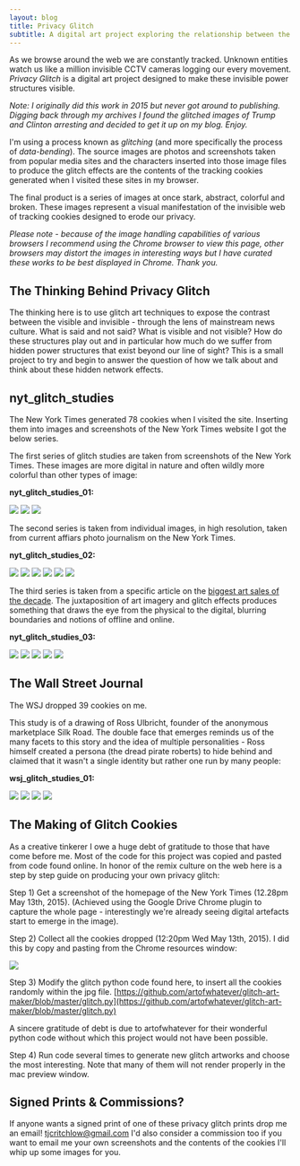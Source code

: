 ```yaml
---
layout: blog
title: Privacy Glitch
subtitle: A digital art project exploring the relationship between the visible and invisible in media.
---
```


As we browse around the web we are constantly tracked. Unknown entities watch us like a million invisible CCTV cameras logging our every movement. *Privacy Glitch* is a digital art project designed to make these invisible power structures visible.

*Note: I originally did this work in 2015 but never got around to publishing. Digging back through my archives I found the glitched images of Trump and Clinton arresting and decided to get it up on my blog. Enjoy.*

I'm using a process known as *glitching* (and more specifically the process of *data-bending*). The source images are photos and screenshots taken from popular media sites and the characters inserted into those image files to produce the glitch effects are the contents of the tracking cookies generated when I visited these sites in my browser.

The final product is a series of images at once stark, abstract, colorful and broken. These images represent a visual manifestation of the invisible web of tracking cookies designed to erode our privacy.   

*Please note - because of the image handling capabilities of various browsers I recommend using the Chrome browser to view this page, other browsers may distort the images in interesting ways but I have curated these works to be best displayed in Chrome. Thank you.*

## The Thinking Behind Privacy Glitch

The thinking here is to use glitch art techniques to expose the contrast between the visible and invisible - through the lens of mainstream news culture. What is said and not said? What is visible and not visible? How do these structures play out and in particular how much do we suffer from hidden power structures that exist beyond our line of sight? This is a small project to try and begin to answer the question of how we talk about and think about these hidden network effects.

## nyt_glitch_studies

The New York Times generated 78 cookies when I visited the site. Inserting them into images and screenshots of the New York Times website I got the below series.

The first series of glitch studies are taken from screenshots of the New York Times. These images are more digital in nature and often wildly more colorful than other types of image:

**nyt_glitch_studies_01:**

<div class="slider">

<img src="/images/glitchstudies/glitchcookiecover.jpg" />
<img src="/images/glitchstudies/glitch cookies.png" />
<img src="/images/glitchstudies/nyt1.png" />

</div>

The second series is taken from individual images, in high resolution, taken from current affiars photo journalism on the New York Times.

**nyt_glitch_studies_02:**

<div class="slider">

<img src="/images/glitchstudies/driver-985-glitched.jpg" />
<img src="/images/glitchstudies/clinton-414-glitched.jpg" />
<img src="/images/glitchstudies/clinton-347-glitched.jpg" />
<img src="/images/glitchstudies/trumpnyt-811-glitched.jpg" />
<img src="/images/glitchstudies/nyt-harris-926-glitched.jpg" />
<img src="/images/glitchstudies/wallst-404-glitched.jpg" />

</div>

The third series is taken from a specific article on the [biggest art sales of the decade](http://www.nytimes.com/interactive/2015/05/12/arts/design/top-art-auction-sales.html). The juxtaposition of art imagery and glitch effects produces something that draws the eye from the physical to the digital, blurring boundaries and notions of offline and online.

**nyt_glitch_studies_03:**

<div class="slider">

<img src="/images/glitchstudies/art1.png" />
<img src="/images/glitchstudies/art2.png" />
<img src="/images/glitchstudies/art3.png" />
<img src="/images/glitchstudies/art4.png" />
<img src="/images/glitchstudies/art5.png" />

</div>


## The Wall Street Journal

The WSJ dropped 39 cookies on me.

This study is of a drawing of Ross Ulbricht, founder of the anonymous marketplace Silk Road. The double face that emerges reminds us of the many facets to this story and the idea of multiple personalities - Ross himself created a persona (the dread pirate roberts) to hide behind and claimed that it wasn't a single identity but rather one run by many people:

**wsj_glitch_studies_01:**

<div class="slider">

<img src="/images/glitchstudies/wsj-silkroad-182-glitched.jpg" />
<img src="/images/glitchstudies/wsj-silkroad-205-glitched.jpg" />
<img src="/images/glitchstudies/wsj-silkroad-316-glitched.jpg" />
<img src="/images/glitchstudies/wsj-silkroad-466-glitched.jpg" />

</div>


## The Making of Glitch Cookies

As a creative tinkerer I owe a huge debt of gratitude to those that have come before me. Most of the code for this project was copied and pasted from code found online. In honor of the remix culture on the web here is a step by step guide on producing your own privacy glitch: 

Step 1) Get a screenshot of the homepage of the New York Times (12.28pm May 13th, 2015). (Achieved using the Google Drive Chrome plugin to capture the whole page - interestingly we're already seeing digital artefacts start to emerge in the image).

Step 2) Collect all the cookies dropped (12:20pm Wed May 13th, 2015). I did this by copy and pasting from the Chrome resources window: 

![](/images/glitchstudies/cookies.png)

Step 3) Modify the glitch python code found here, to insert all the cookies randomly within the jpg file.
[https://github.com/artofwhatever/glitch-art-maker/blob/master/glitch.py](https://github.com/artofwhatever/glitch-art-maker/blob/master/glitch.py)

A sincere gratitude of debt is due to artofwhatever for their wonderful python code without which this project would not have been possible.

Step 4) Run code several times to generate new glitch artworks and choose the most interesting. Note that many of them will not render properly in the mac preview window.

## Signed Prints & Commissions?

If anyone wants a signed print of one of these privacy glitch prints drop me an email! tjcritchlow@gmail.com I'd also consider a commission too if you want to email me your own screenshots and the contents of the cookies I'll whip up some images for you.
